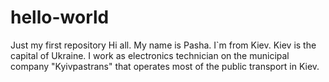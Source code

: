 # hello-world
Just my first repository
Hi all. My name is Pasha. I`m from Kiev. Kiev is the capital of Ukraine. I work as electronics technician on the municipal company "Kyivpastrans"  that operates most of the public transport in Kiev. 
